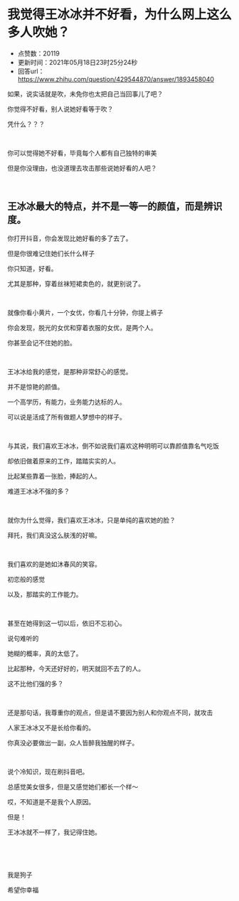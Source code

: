 # 我觉得王冰冰并不好看，为什么网上这么多人吹她？
- 点赞数：20119
- 更新时间：2021年05月18日23时25分24秒
- 回答url：https://www.zhihu.com/question/429544870/answer/1893458040
<body>
 <p data-pid="KAIjH_ru">如果，说实话就是吹，未免你也太把自己当回事儿了吧？</p>
 <p data-pid="hJHFH0sm">你觉得不好看，别人说她好看等于吹？</p>
 <p data-pid="mOI1SKMD">凭什么？？？</p>
 <p class="ztext-empty-paragraph"><br></p>
 <p data-pid="E3Vn5BBd">你可以觉得她不好看，毕竟每个人都有自己独特的审美</p>
 <p data-pid="3TXv0iUf">但是你没理由，也没道理去攻击那些说她好看的人吧？</p>
 <p class="ztext-empty-paragraph"><br></p>
 <h2>王冰冰最大的特点，并不是一等一的颜值，而是辨识度。</h2>
 <p data-pid="YkCgH9oS">你打开抖音，你会发现比她好看的多了去了。</p>
 <p data-pid="_DWDJROn">但是你很难记住她们长什么样子</p>
 <p data-pid="hcFKvptd">你只知道，好看。</p>
 <p data-pid="tL-g2K4c">尤其是那种，穿着丝袜短裙卖色的，就更别说了。</p>
 <p class="ztext-empty-paragraph"><br></p>
 <p data-pid="ZOLraoaz">就像你看小黄片，一个女优，你看几十分钟，你提上裤子</p>
 <p data-pid="WgSjagpM">你会发现，脱光的女优和穿着衣服的女优，是两个人。</p>
 <p data-pid="P-eDEoIz">你甚至会记不住她的脸。</p>
 <p class="ztext-empty-paragraph"><br></p>
 <p data-pid="kDrcJ1iI">王冰冰给我的感觉，是那种非常舒心的感觉。</p>
 <p data-pid="0xfD8I-_">并不是惊艳的颜值。</p>
 <p data-pid="kKNEBlwf">一个高学历，有能力，业务能力达标的人。</p>
 <p data-pid="bDt31EEp">可以说是活成了所有做题人梦想中的样子。</p>
 <p class="ztext-empty-paragraph"><br></p>
 <p data-pid="o0YzbCwf">与其说，我们喜欢王冰冰，倒不如说我们喜欢这种明明可以靠颜值靠名气吃饭</p>
 <p data-pid="w9cgIJI9">却依旧做着原来的工作，踏踏实实的人。</p>
 <p data-pid="yWVF2hwC">比起某些靠着一张脸，捧起的人。</p>
 <p data-pid="_z9IAirW">难道王冰冰不强的多？</p>
 <p class="ztext-empty-paragraph"><br></p>
 <p data-pid="0jxdPKNQ">就你为什么觉得，我们喜欢王冰冰，只是单纯的喜欢她的脸？</p>
 <p data-pid="dWVSd7NC">拜托，我们真没这么肤浅的好嘛。</p>
 <p class="ztext-empty-paragraph"><br></p>
 <p data-pid="vZn5u236">我们喜欢的是她如沐春风的笑容。</p>
 <p data-pid="CJba8LC7">初恋般的感觉</p>
 <p data-pid="LJCv0824">以及，那踏实的工作能力。</p>
 <p class="ztext-empty-paragraph"><br></p>
 <p data-pid="8E8PWypu">甚至在她得到这一切以后，依旧不忘初心。</p>
 <p data-pid="V5Wka5qR">说句难听的</p>
 <p data-pid="MjmREY7O">她糊的概率，真的太低了。</p>
 <p data-pid="amTBTxMd">比起那种，今天还好好的，明天就回不去了的人。</p>
 <p data-pid="GTAYBKGY">这不比他们强的多？</p>
 <p class="ztext-empty-paragraph"><br></p>
 <p data-pid="zs_zD7X2">还是那句话，我尊重你的观点，但是请不要因为别人和你观点不同，就攻击</p>
 <p data-pid="YyNlIdNT">人家王冰冰又不是长给你看的。</p>
 <p data-pid="-XnZ-Y2y">你真没必要做出一副，众人皆醉我独醒的样子。</p>
 <p class="ztext-empty-paragraph"><br></p>
 <p data-pid="7IuHgPG7">说个冷知识，现在刷抖音吧。</p>
 <p data-pid="9jq1Uw33">总感觉美女很多，但是又感觉她们都长一个样～</p>
 <p data-pid="_tte2AXu">哎，不知道是不是我个人原因。</p>
 <p data-pid="fZ6K22z_">但是！</p>
 <p data-pid="Mdtf56fK">王冰冰就不一样了，我记得住她。</p>
 <p class="ztext-empty-paragraph"><br></p>
 <p class="ztext-empty-paragraph"><br></p>
 <p data-pid="KMlIJQDc">我是狗子</p>
 <p data-pid="TAmrNaXR">希望你幸福</p>
 <p></p>
 <p></p>
 <p></p>
 <p></p>
 <p></p>
</body>